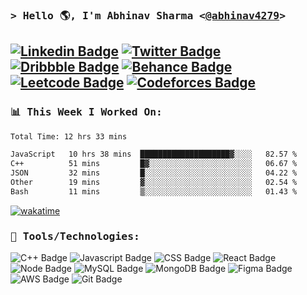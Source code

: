 ### <samp>&gt; Hello 🌎, I'm Abhinav Sharma \<<a href="https://www.linkedin.com/in/abhinav4279/" target="_blank">@abhinav4279</a>\></samp>

[![Linkedin Badge](https://img.shields.io/badge/LinkedIn-E45826?style=for-the-badge&logo=linkedin&logoColor=white)](https://linkedin.com/in/abhinav4279)
[![Twitter Badge](https://img.shields.io/badge/Twitter-E45826?style=for-the-badge&logo=twitter&logoColor=white)](https://twitter.com/Abhinav4279)
[![Dribbble Badge](https://img.shields.io/badge/Dribbble-E45826?style=for-the-badge&logo=dribbble&logoColor=white)](https://dribbble.com/abhinav4279)
[![Behance Badge](https://img.shields.io/badge/Behance-E45826?style=for-the-badge&logo=behance&logoColor=white)](https://www.behance.net/abhinav4279)
[![Leetcode Badge](https://img.shields.io/badge/-LeetCode-E45826?style=for-the-badge&logo=LeetCode&logoColor=white)](https://leetcode.com/abhinav4279)
[![Codeforces Badge](https://img.shields.io/badge/Codeforces-E45826?style=for-the-badge&logo=Codeforces&logoColor=white)](https://codeforces.com/profile/abhinav4279)
---

### <samp> 📊 This Week I Worked On:</samp>

<!--START_SECTION:waka-->

```txt
Total Time: 12 hrs 33 mins

JavaScript   10 hrs 38 mins  ████████████████████▓░░░░   82.57 %
C++          51 mins         █▓░░░░░░░░░░░░░░░░░░░░░░░   06.67 %
JSON         32 mins         █░░░░░░░░░░░░░░░░░░░░░░░░   04.22 %
Other        19 mins         ▓░░░░░░░░░░░░░░░░░░░░░░░░   02.54 %
Bash         11 mins         ▒░░░░░░░░░░░░░░░░░░░░░░░░   01.43 %
```

<!--END_SECTION:waka-->
[![wakatime](https://wakatime.com/badge/user/5bc05a23-387a-4a50-9270-1ab6ef33f912.svg)](https://wakatime.com/@5bc05a23-387a-4a50-9270-1ab6ef33f912)
<!--### <samp> 📈 My GitHub Stats:</samp>

<p>
  <img height="180em" src="https://github-readme-stats.vercel.app/api?username=Abhinav4279&show_icons=true&icon_color=E45826&title_color=E45826&theme=graywhite&hide_border=true&&count_private=true&include_all_commits=true" />
  <img height="180em" src="https://github-readme-stats.vercel.app/api/top-langs/?username=Abhinav4279&show_icons=true&icon_color=E45826&title_color=E45826&theme=graywhite&hide_border=true&layout=compact&langs_count=8"/>
</p>
!-->

### <samp>🔧 Tools/Technologies:</samp>
![C++ Badge](https://img.shields.io/badge/C%2B%2B-000?style=for-the-badge&logo=c%2B%2B&logoColor=white)
![Javascript Badge](https://img.shields.io/badge/JavaScript-000?style=for-the-badge&logo=javascript&logoColor=white)
![CSS Badge](https://img.shields.io/badge/CSS3-000?style=for-the-badge&logo=css3&logoColor=white)
![React Badge](https://img.shields.io/badge/React-000?style=for-the-badge&logo=react&logoColor=white)
![Node Badge](https://img.shields.io/badge/Node.js-000?style=for-the-badge&logo=node.js&logoColor=white)
![MySQL Badge](https://img.shields.io/badge/MySQL-000?style=for-the-badge&logo=mysql&logoColor=white)
![MongoDB Badge](https://img.shields.io/badge/MongoDB-000?style=for-the-badge&logo=mongodb&logoColor=white)
![Figma Badge](https://img.shields.io/badge/Figma-000?style=for-the-badge&logo=figma&logoColor=white)
![AWS Badge](https://img.shields.io/badge/Amazon_AWS-000?style=for-the-badge&logo=amazon-aws&logoColor=white)
![Git Badge](https://img.shields.io/badge/GIT-000?style=for-the-badge&logo=git&logoColor=white)
